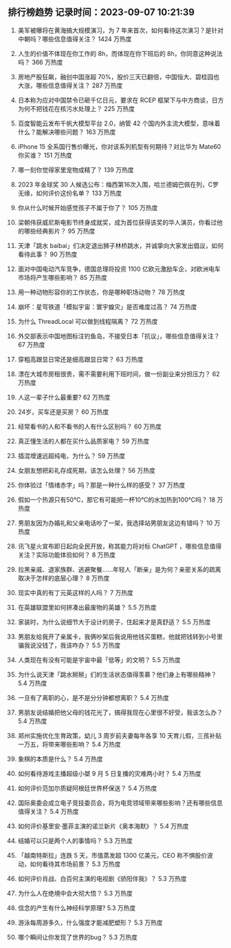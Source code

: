 
## 排行榜趋势 记录时间：2023-09-07 10:21:39
  
  1. 美军被曝将在黄海搞大规模演习，为 7 年来首次，如何看待这次演习？是针对中朝吗？哪些信息值得关注？ 1424 万热度
    
  2. 人生的价值不体现在你工作的 8h，而体现在你下班后的 8h，你同意这种说法吗？ 366 万热度
    
  3. 房地产股狂飙，融创中国涨超 70%，股价三天已翻倍，中国恒大、碧桂园也大涨，哪些信息值得关注？ 287 万热度
    
  4. 日本称为应对中国禁令已砸千亿日元，要求在 RCEP 框架下与中方商谈，日方为何不把钱花在核污水处理上？ 225 万热度
    
  5. 百度智能云发布千帆大模型平台 2.0，纳管 42 个国内外主流大模型，意味着什么？能解决哪些问题？ 163 万热度
    
  6. iPhone 15 全系国行售价曝光，你对该系列机型有何期待？对比华为 Mate60 你买谁？ 151 万热度
    
  7. 哪一刻你觉得家里宠物成精了？ 139 万热度
    
  8. 2023 年金球奖 30 人候选公布：梅西第16次入围，哈兰德姆巴佩在列，C罗无缘，如何评价这份名单？ 133 万热度
    
  9. 你从什么时候开始感觉孩子不属于你了？ 105 万热度
    
  10. 梁朝伟获威尼斯电影节终身成就奖，成为首位获得该奖的华人演员，你看过他的哪些经典影片？ 95 万热度
    
  11. 天津「跳水 baibai」们决定退出狮子林桥跳水，并诚挚向大家发出倡议，如何看待此事？ 90 万热度
    
  12. 面对中国电动汽车竞争，德国总理将投资 1100 亿欧元激励车企，对欧洲电车市场将产生哪些影响？ 85 万热度
    
  13. 用一种动物形容你的工作状态，你是哪种职场动物？ 78 万热度
    
  14. 崩坏：星穹铁道「模拟宇宙：寰宇蝗灾」是否难度过高？ 74 万热度
    
  15. 为什么 ThreadLocal 可以做到线程隔离？ 72 万热度
    
  16. 外交部表示中国地图标注钓鱼岛，不接受日本「抗议」，哪些信息值得关注？ 67 万热度
    
  17. 穿粗高跟显日常还是细高跟显日常？ 63 万热度
    
  18. 漂在大城市房租很贵，需不需要利用下班时间，做一份副业来分担压力？ 62 万热度
    
  19. 人这一辈子什么最重要? 62 万热度
    
  20. 24岁，买车还是买房？ 60 万热度
    
  21. 经常看书的人和不看书的人有什么区别吗？ 60 万热度
    
  22. 真正懂生活的人都在买什么品质家电？ 59 万热度
    
  23. 插混增速远超纯电，为什么？ 59 万热度
    
  24. 女朋友想把彩礼存成死期，该怎么处理？ 56 万热度
    
  25. 你体验过「情绪赤字」吗？那是一种什么样的感受？ 37 万热度
    
  26. 假如一个热源只有50℃，那它有可能把一杯10℃的水加热到100℃吗？ 18 万热度
    
  27. 男朋友因为办婚礼和父亲电话吵了一架，我选择站男朋友这边有错吗？ 10 万热度
    
  28. 讯飞星火宣布即日起向全民开放，称其能力将对标 ChatGPT ，哪些信息值得关注？实际功能体验如何？ 8 万热度
    
  29. 拉黑亲戚、退家族群、逃避聚餐……年轻人「断亲」是为何？亲密关系的疏离取决于怎样的底层心理？ 8 万热度
    
  30. 现实中真的有丁元英这样的人吗？ 7 万热度
    
  31. 在英雄联盟里如何拼凑出最废物的英雄？ 5.5 万热度
    
  32. 家装时，为什么说细节大于设计的房子，住起来才是真舒适？ 5.5 万热度
    
  33. 男朋友给我开了亲属卡，我俩吵架后我说用他钱买蛋糕，他就把钱转到小号里骗我说没钱了，我该咋办？ 5.5 万热度
    
  34. 人类现在有没有可能是宇宙中最「低等」的文明？ 5.5 万热度
    
  35. 为什么说天津「跳水掰掰」们的生活状态值得羡慕？他们身上有哪些精神？ 5.4 万热度
    
  36. 一旦有了离职的心，是不是分分钟都想离职？ 5.4 万热度
    
  37. 男朋友说结婚把他父母的钱花光了，搞得我现在心里很不好受，我该怎么办？ 5.4 万热度
    
  38. 郑州实施优化生育政策，幼儿 3 周岁前夫妻每年各享 10 天育儿假，三孩补贴一万五，将带来哪些影响？ 5.4 万热度
    
  39. 象棋的本质是什么？ 5.4 万热度
    
  40. 如何看待游戏主播超级小桀 9 月 5 日复播的灾难两小时？ 5.4 万热度
    
  41. 如何评价范加尔质疑阿根廷世界杯保送？ 5.4 万热度
    
  42. 国际奥委会成立电子竞技委员会，将为电竞领域带来哪些影响？还有哪些信息值得关注？ 5.4 万热度
    
  43. 如何评价基里安·墨菲主演的诺兰新片《奥本海默》？ 5.4 万热度
    
  44. 结婚可以只是两个人的事情吗？ 5.3 万热度
    
  45. 「越南特斯拉」连跌 5 天，市值蒸发超 1300 亿美元，CEO 称不惧股价波动，如何看待其市场前景？ 5.3 万热度
    
  46. 如何评价肖战、白百何主演的电视剧《骄阳伴我》？ 5.3 万热度
    
  47. 为什么人在绝境中会大彻大悟？ 5.3 万热度
    
  48. 信念的产生有什么神经科学原理? 5.3 万热度
    
  49. 游泳每周游多久，什么强度才能减肥塑形？ 5.3 万热度
    
  50. 哪个瞬间让你发现了世界的bug？ 5.3 万热度
    
